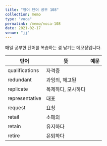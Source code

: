 ```yaml
---
title: "영어 단어 공부 108"
collection: memo
type: "voca"
permalink: /memo/voca-108
date: 2021-02-17
venue: "jj"
---
```


매일 공부한 단어를 복습하는 겸 남기는 메모장입니다.

| 단어 | 뜻 | 예문 | 
| --------         | ------ | ------------------------------------------------------------ |
| qualifications | 자격증 |  |
| redundant | 과잉의, 해고된 |  |
| replicate | 복제하다, 모사하다 |  |
| representative | 대표 |  |
| request | 요청 |  |
| retail | 소매의 |  |
| retain | 유지하다 |  |
| retire | 은퇴하다 |  |


























































